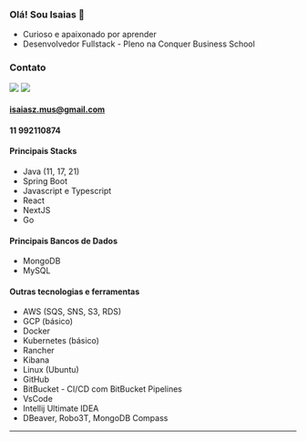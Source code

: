 ### Olá! Sou Isaias 👋

- Curioso e apaixonado por aprender
- Desenvolvedor Fullstack - Pleno na Conquer Business School

### Contato

<a href="mailto:isaiasz.mus@gmail.com"><img src="https://img.shields.io/badge/Gmail-D14836?style=for-the-badge&logo=gmail&logoColor=white"></a>
<a href="https://linkedin.com/in/isaiasz"><img src="https://img.shields.io/badge/LinkedIn-0077B5?style=for-the-badge&logo=linkedin&logoColor=white"></a>
#### isaiasz.mus@gmail.com

#### 11 992110874

#### Principais Stacks
- Java (11, 17, 21)
- Spring Boot
- Javascript e Typescript
- React
- NextJS
- Go

#### Principais Bancos de Dados
- MongoDB
- MySQL

#### Outras tecnologias e ferramentas
- AWS (SQS, SNS, S3, RDS)
- GCP (básico)
- Docker
- Kubernetes (básico)
- Rancher
- Kibana
- Linux (Ubuntu)
- GitHub
- BitBucket - CI/CD com BitBucket Pipelines
- VsCode
- Intellij Ultimate IDEA
- DBeaver, Robo3T, MongoDB Compass
---

